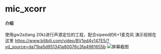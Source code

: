 # mic_xcorr

#### 介绍
使用gw2a(tang 20k)进行声源定位的工程，配合sipeed的6+1麦克风
演示视频在这里
https://www.bilibili.com/video/BV1pd4y147E5/?vd_source=da71ba5d951341a80076c3fa4981655b
![](https://foruda.gitee.com/images/1672478563273052563/9bf247e0_12284854.png "屏幕截图")

